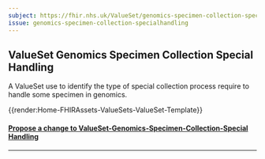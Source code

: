 ```yaml
---
subject: https://fhir.nhs.uk/ValueSet/genomics-specimen-collection-specialhandling
issue: genomics-specimen-collection-specialhandling
---
```

## ValueSet Genomics Specimen Collection Special Handling

A ValueSet use to identify the type of special collection process require to handle some specimen in genomics.

{{render:Home-FHIRAssets-ValueSets-ValueSet-Template}}

<div id="Feedback" class="tabcontent">
<h4><a href='https://simplifier.net/NHS-Digital-FHIR-Genomics-Implementation-Guide/genomics-specimen-collection-specialhandling/~issues?level=File' target="_blank">Propose a change to ValueSet-Genomics-Specimen-Collection-Special Handling</a></h4>

</div>

---